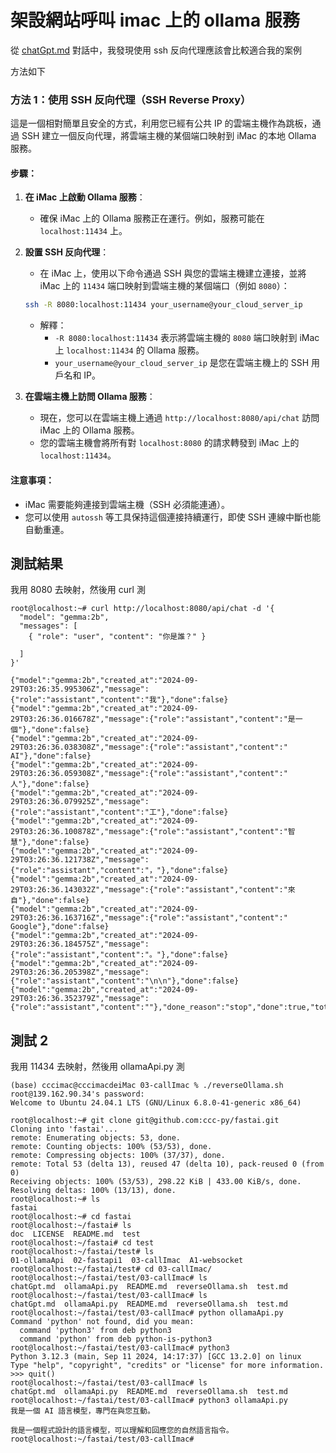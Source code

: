 # 架設網站呼叫 imac 上的 ollama 服務

從 [chatGpt.md](chatGPT.md) 對話中，我發現使用 ssh 反向代理應該會比較適合我的案例

方法如下


### 方法 1：使用 **SSH 反向代理（SSH Reverse Proxy）**
這是一個相對簡單且安全的方式，利用您已經有公共 IP 的雲端主機作為跳板，通過 SSH 建立一個反向代理，將雲端主機的某個端口映射到 iMac 的本地 Ollama 服務。

#### 步驟：

1. **在 iMac 上啟動 Ollama 服務**：
    - 確保 iMac 上的 Ollama 服務正在運行。例如，服務可能在 `localhost:11434` 上。

2. **設置 SSH 反向代理**：
    - 在 iMac 上，使用以下命令通過 SSH 與您的雲端主機建立連接，並將 iMac 上的 `11434` 端口映射到雲端主機的某個端口（例如 `8080`）：

    ```bash
    ssh -R 8080:localhost:11434 your_username@your_cloud_server_ip
    ```

    - 解釋：
        - `-R 8080:localhost:11434` 表示將雲端主機的 `8080` 端口映射到 iMac 上 `localhost:11434` 的 Ollama 服務。
        - `your_username@your_cloud_server_ip` 是您在雲端主機上的 SSH 用戶名和 IP。

3. **在雲端主機上訪問 Ollama 服務**：
    - 現在，您可以在雲端主機上通過 `http://localhost:8080/api/chat` 訪問 iMac 上的 Ollama 服務。
    - 您的雲端主機會將所有對 `localhost:8080` 的請求轉發到 iMac 上的 `localhost:11434`。

#### 注意事項：
- iMac 需要能夠連接到雲端主機（SSH 必須能連通）。
- 您可以使用 `autossh` 等工具保持這個連接持續運行，即使 SSH 連線中斷也能自動重連。


## 測試結果

我用 8080 去映射，然後用 curl 測


```
root@localhost:~# curl http://localhost:8080/api/chat -d '{
  "model": "gemma:2b",
  "messages": [
    { "role": "user", "content": "你是誰？" }                       
      
  ]
}'

{"model":"gemma:2b","created_at":"2024-09-29T03:26:35.995306Z","message":{"role":"assistant","content":"我"},"done":false}
{"model":"gemma:2b","created_at":"2024-09-29T03:26:36.016678Z","message":{"role":"assistant","content":"是一個"},"done":false}
{"model":"gemma:2b","created_at":"2024-09-29T03:26:36.038308Z","message":{"role":"assistant","content":" AI"},"done":false}
{"model":"gemma:2b","created_at":"2024-09-29T03:26:36.059308Z","message":{"role":"assistant","content":" 人"},"done":false}
{"model":"gemma:2b","created_at":"2024-09-29T03:26:36.079925Z","message":{"role":"assistant","content":"工"},"done":false}
{"model":"gemma:2b","created_at":"2024-09-29T03:26:36.100878Z","message":{"role":"assistant","content":"智慧"},"done":false}
{"model":"gemma:2b","created_at":"2024-09-29T03:26:36.121738Z","message":{"role":"assistant","content":"，"},"done":false}
{"model":"gemma:2b","created_at":"2024-09-29T03:26:36.143032Z","message":{"role":"assistant","content":"來自"},"done":false}
{"model":"gemma:2b","created_at":"2024-09-29T03:26:36.163716Z","message":{"role":"assistant","content":" Google"},"done":false}
{"model":"gemma:2b","created_at":"2024-09-29T03:26:36.184575Z","message":{"role":"assistant","content":"。"},"done":false}
{"model":"gemma:2b","created_at":"2024-09-29T03:26:36.205398Z","message":{"role":"assistant","content":"\n\n"},"done":false}
{"model":"gemma:2b","created_at":"2024-09-29T03:26:36.352379Z","message":{"role":"assistant","content":""},"done_reason":"stop","done":true,"total_duration":4554453250,"load_duration":4118380125,"prompt_eval_count":30,"prompt_eval_duration":77384000,"eval_count":18,"eval_duration":357169000}
```

## 測試 2

我用 11434 去映射，然後用 ollamaApi.py 測

```
(base) cccimac@cccimacdeiMac 03-callImac % ./reverseOllama.sh 
root@139.162.90.34's password: 
Welcome to Ubuntu 24.04.1 LTS (GNU/Linux 6.8.0-41-generic x86_64)

root@localhost:~# git clone git@github.com:ccc-py/fastai.git
Cloning into 'fastai'...
remote: Enumerating objects: 53, done.
remote: Counting objects: 100% (53/53), done.
remote: Compressing objects: 100% (37/37), done.
remote: Total 53 (delta 13), reused 47 (delta 10), pack-reused 0 (from 0)
Receiving objects: 100% (53/53), 298.22 KiB | 433.00 KiB/s, done.
Resolving deltas: 100% (13/13), done.
root@localhost:~# ls
fastai
root@localhost:~# cd fastai
root@localhost:~/fastai# ls
doc  LICENSE  README.md  test
root@localhost:~/fastai# cd test
root@localhost:~/fastai/test# ls
01-ollamaApi  02-fastapi1  03-callImac  A1-websocket
root@localhost:~/fastai/test# cd 03-callImac/
root@localhost:~/fastai/test/03-callImac# ls
chatGpt.md  ollamaApi.py  README.md  reverseOllama.sh  test.md
root@localhost:~/fastai/test/03-callImac# ls
chatGpt.md  ollamaApi.py  README.md  reverseOllama.sh  test.md
root@localhost:~/fastai/test/03-callImac# python ollamaApi.py
Command 'python' not found, did you mean:
  command 'python3' from deb python3
  command 'python' from deb python-is-python3
root@localhost:~/fastai/test/03-callImac# python3
Python 3.12.3 (main, Sep 11 2024, 14:17:37) [GCC 13.2.0] on linux
Type "help", "copyright", "credits" or "license" for more information.
>>> quit()
root@localhost:~/fastai/test/03-callImac# ls
chatGpt.md  ollamaApi.py  README.md  reverseOllama.sh  test.md
root@localhost:~/fastai/test/03-callImac# python3 ollamaApi.py
我是一個 AI 語言模型，專門在與您互動。

我是一個程式設計的語言模型，可以理解和回應您的自然語言指令。root@localhost:~/fastai/test/03-callImac# 
```


